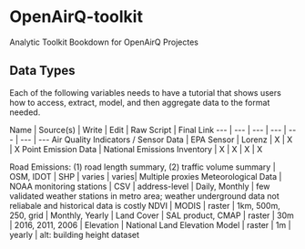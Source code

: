 # OpenAirQ-toolkit
Analytic Toolkit Bookdown for OpenAirQ Projectes


## Data Types
Each of the following variables needs to have a tutorial that shows users how to access, extract, model, and then aggregate data to the format needed.

Name | Source(s) | Write | Edit | Raw Script | Final Link
--- | --- | --- | --- | --- | ---  | --- 
Air Quality Indicators / Sensor Data | EPA Sensor | Lorenz | X | X | X
Point Emission Data | National Emissions Inventory | X | X | X | X


Road Emissions: (1) road length summary, (2) traffic volume summary | OSM, IDOT | SHP | varies | varies| Multiple proxies
Meteorological Data | NOAA monitoring stations | CSV | address-level | Daily, Monthly | few validated weather stations in metro area; weather underground data not reliabale and historical data is costly
NDVI | MODIS | raster | 1km, 500m, 250, grid | Monthly, Yearly | 
Land Cover | SAL product, CMAP | raster | 30m | 2016, 2011, 2006 |
Elevation | National Land Elevation Model | raster | 1m | yearly | alt: building height dataset

